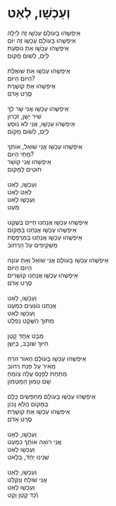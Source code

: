 # וְעַכְשָׁו, לְאַט

אֵיפְשֶׁהוּ בָּעוֹלָם עַכְשָׁו זֶה לַיְלָה\
אֵיפְשֶׁהוּ בָּעוֹלָם עַכְשָׁו זֶה יוֹם\
אֵיפְשֶׁהוּ עַכְשָׁו אַתְּ נוֹסַעַת\
לַיָּם, לְשׁוּם מָקוֹם\
\
אֵיפְשֶׁהוּ עַכְשָׁו אַתְּ שׁוֹאֶלֶת\
הַיּוֹם הַיּוֹם?\
אֵיפְשֶׁהוּ אַתְּ קוֹשֶׁרֶת\
סֶרֶט אָדֹם\
\
אֵיפְשֶׁהוּ עַכְשָׁו אֲנִי שָׁר לְךָ\
שִׁיר יָשָׁן, זִכְרוֹן\
אֵיפְשֶׁהוּ עַכְשָׁו, אֲנִי לֹא נוֹסֵעַ\
לַיָּם, לְשׁוּם מָקוֹם\
\
אֵיפְשֶׁהוּ עַכְשָׁו אֲנִי שׁוֹאֵל, אוֹתְךָ\
מָתַי הַיּוֹם?\
אֵיפְשֶׁהוּ אֲנִי קוֹשֵׁר\
חוּטִים לַמָּקוֹם\
\
וְעַכְשָׁו, לְאַט\
לְאַט לְאַט\
וְעַכְשָׁו לְאַט\
מְעַט\
\
אֵיפְשֶׁהוּ עַכְשָׁו אֲנַחְנוּ חַיִּים בְּשֶׁקֶט\
אֵיפְשֶׁהוּ עַכְשָׁו אֲנַחְנוּ בַּמָּקוֹם\
אֵיפְשֶׁהוּ עַכְשָׁו אֲנַחְנוּ בַּמִּרְפֶּסֶת\
מַשְׁקִיפִים עַל הָרְחוֹב\
\
אֵיפְשֶׁהוּ עַכְשָׁו בָּעוֹלָם אֲנִי שׁוֹאֵל וְאַתְּ עוֹנָה\
הַיּוֹם הַיּוֹם\
אֵיפְשֶׁהוּ עַכְשָׁו אֲנַחְנוּ קוֹשְׁרִים\
סֶרֶט אָדֹם\
\
וְעַכְשָׁו, לְאַט\
אֲנַחְנוּ נוֹגְעִים כִּמְעַט\
וְעַכְשָׁו לְאַט\
מִתּוֹךְ הַשֶּׁקֶט נִפְלַט\
\
מַבָּט אֶחָד קָטָן\
חִיּוּךְ שׁוֹבָב, בַּיְשָׁן\
\
אֵיפְשֶׁהוּ עַכְשָׁו בָּעוֹלָם הָאוֹר זוֹרֵחַ\
מֵאִיר עַל פִּנַּת רְחוֹב\
מִתַּחַת לְפָנָס עֲלֵה צוֹמֵחַ\
שָׁם טָמוּן הַמַּטְמוֹן\
\
אֵיפְשֶׁהוּ עַכְשָׁו בָּעוֹלָם מְחַפְּשִׂים כֻּלָּם\
בַּמָּקוֹם הֲלֹא נָכוֹן\
אֵיפְשֶׁהוּ עַכְשָׁו אַתְּ קוֹשֶׁרֶת\
סֶרֶט אָדֹם\
\
וְעַכְשָׁו, לְאַט\
אֲנִי רוֹאָה אוֹתְךָ כִּמְעַט\
וְעַכְשָׁו לְאַט\
שְׁנֵינוּ יַחַד, בַּלָּאט\
\
וְעַכְשָׁו, לְאַט\
אֲנִי שׁוֹלֵחַ וְנִקְלַט\
וְעַכְשָׁו לְאַט\
כַּד קָטָן וָקָט\
